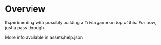 # Overview

Experimenting with possibly building a Trivia game on top of this. For now, just a pass through

More info available in assets/help.json

